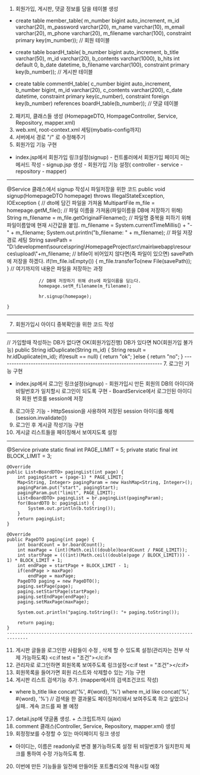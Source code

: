 1. 회원가입, 게시판, 댓글 정보를 담을 테이블 생성
 - create table member_table(
		m_number bigint auto_increment,
        m_id varchar(20),
        m_password varchar(20),
        m_name varchar(10),
        m_email varchar(20),
        m_phone varchar(20),
        m_filename varchar(100),
        constraint primary key(m_number)); // 회원 테이블

 - create table boardH_table(
    b_number bigint auto_increment,
    b_title varchar(50),
	m_id varchar(20),
	b_contents varchar(1000),
	b_hits int default 0,
	b_date datetime,
	b_filename varchar(100),
    constraint primary key(b_number)); // 게시판 테이블
	
 - create table commentH_table(
	c_number bigint auto_increment,
    b_number bigint,
    m_id varchar(20),
    c_contents varchar(200),
    c_date datetime,
    constraint primary key(c_number),
    constraint foreign key(b_number) references boardH_table(b_number)); // 댓글 테이블
        
2. 패키지, 클래스들 생성 (HomepageDTO, HompageController, Service, Repository, mapper.xml)
3. web.xml, root-context.xml 세팅(mybatis-config까지)
4. 서버에서 경로 "/" 로 수정해주기
6. 회원가입 기능 구현
 - index.jsp에서 회원가입 링크설정(signup) - 컨트롤러에서 회원가입 페이지 여는 메서드 작성 - signup.jsp 생성 - 회원가입 기능 설정( controller - service - repository - mapper)
---------------------------------------------------------------------------------------------
@Service 클래스에서 signup 작성시 파일저장을 위한 코드
 public void signup(HomepageDTO homepage) throws IllegalStateException, IOException {
		// dto에 담긴 파일을 가져옴 
				MultipartFile m_file = homepage.getM_file();
				// 파일 이름을 가져옴(파일이름을 DB에 저장하기 위해)
				String m_filename = m_file.getOriginalFilename();
				// 파일명 중복을 피하기 위해 파일이름앞에 현재 시간값을 붙임. 
				m_filename = System.currentTimeMillis() + "-" + m_filename;
				System.out.println("b_filename: " + m_filename);
				// 파일 저장 경로 세팅 
				String savePath = "D:\\development\\source\\spring\\HomepageProject\\src\\main\\webapp\\resources\\upload\\"+m_filename;
				// bfile이 비어있지 않다면(즉 파일이 있으면) savePath에 저장을 하겠다.
				if(!m_file.isEmpty()) {
					m_file.transferTo(new File(savePath));
				}
				// 여기까지의 내용은 파일을 저장하는 과정 
				
				// DB에 저장하기 위해 dto에 파일이름을 담는다.
				homepage.setM_filename(m_filename);

				hr.signup(homepage);
		
	}
-----------------------------------------------------------------------------
7. 회원가입시 아이디 중복확인을 위한 코드 작성
------------------------------------------------------------------------------
// 가입할때 작성하는 DB가 없다면 OK(회원가입진행) DB가 있다면 NO(회원가입 불가능) 
public String idDuplicate(String m_id) {
		String result = hr.idDuplicate(m_id);
		if(result == null) {
			return "ok"; 
		}else {
			return "no"; 
	}
	--------------------------------------------------------------------
7. 로그인 기능 구현
 - index.jsp에서 로그인 링크설정(signup) - 회원가입시 만든 회원의 DB의 아이디와 비밀번호가 일치할시 로그인이 되도록 구현 - BoardService에서 로그인된 아이디와 회원 번호를 session에 저장
8. 로그아웃 기능 - HttpSession을 사용하여 저장된 session 아이디를 해제 (session.invalidate())
9. 로그인 후 게시글 작성기능 구현
10. 게시글 리스트들을 페이징해서 보여지도록 설정
----------------------------------------------------------------------
@Service
private static final int PAGE_LIMIT = 5; 
	private static final int BLOCK_LIMIT = 3; 

	@Override
	public List<BoardDTO> pagingList(int page) {
		int pagingStart = (page-1) * PAGE_LIMIT;
		Map<String, Integer> pagingParam = new HashMap<String, Integer>();
		pagingParam.put("start", pagingStart);
		pagingParam.put("limit", PAGE_LIMIT);
		List<BoardDTO> pagingList = br.pagingList(pagingParam);
		for(BoardDTO b: pagingList) {
			System.out.println(b.toString());
		}
		return pagingList;
	}

	@Override
	public PageDTO paging(int page) {
		int boardCount = br.boardCount(); 
		int maxPage = (int)(Math.ceil((double)boardCount / PAGE_LIMIT)); 
		int startPage = (((int)(Math.ceil((double)page / BLOCK_LIMIT))) - 1) * BLOCK_LIMIT + 1;
		int endPage = startPage + BLOCK_LIMIT - 1;
		if(endPage > maxPage)
			endPage = maxPage; 
		PageDTO paging = new PageDTO();
		paging.setPage(page);
		paging.setStartPage(startPage);
		paging.setEndPage(endPage);
		paging.setMaxPage(maxPage);
		
		System.out.println("paging.toString(): "+ paging.toString());
		
		return paging;
	}
	------------------------------------------------------------------------------
11. 게시판 글들을 로그인한 사람들이 수정 , 삭제 할 수 있도록 설정(관리자는 전부 삭제 가능하도록) <c:if test = "조건"></c:if>
13. 관리자로 로그인하면 회원목록 보여주도록 링크설정<c:if test = "조건"></c:if>
14. 회원목록을 들어가면 회원 리스트와 삭제할수 있는 기능 구현
15. 게시판 리스트 검색기능 추가. (mapper에서의 검색조건코드 작성)
- <choose>
			<when test="type=='b_title'">
				where b_title like concat('%', #{word}, '%') 
			</when>
			<when test="type=='m_id'">
				where m_id like concat('%', #{word}, '%') 
			</when>
		</choose>
  // 검색을 한 결과물도 페이징처리돼서 보여주도록 하고 싶었으나 실패.. 계속 코드를 짜 볼 예정
17. detail.jsp에 댓글폼 생성. + 스크립트까지 (ajax)
18. comment 클래스(Controller, Service, Repository, mapper.xml) 생성
19. 회정정보를 수정할 수 있는 마이페이지 링크 생성
 - 아이디는, 이름은 readonly로 변경 불가능하도록 설정 뒤 비밀번호가 일치한지 체크를 통하여 수정 가능하도록 함.
 
 20. 이번에 만든 기능들을 일전에 만들어둔 포트폴리오에 적용시킬 예정